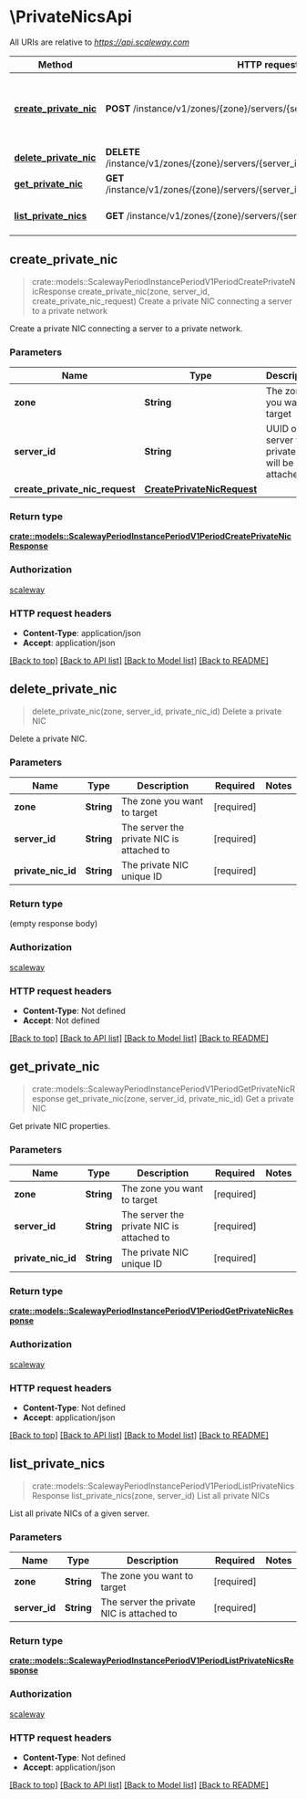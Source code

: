 # \PrivateNicsApi

All URIs are relative to *https://api.scaleway.com*

Method | HTTP request | Description
------------- | ------------- | -------------
[**create_private_nic**](PrivateNicsApi.md#create_private_nic) | **POST** /instance/v1/zones/{zone}/servers/{server_id}/private_nics | Create a private NIC connecting a server to a private network
[**delete_private_nic**](PrivateNicsApi.md#delete_private_nic) | **DELETE** /instance/v1/zones/{zone}/servers/{server_id}/private_nics/{private_nic_id} | Delete a private NIC
[**get_private_nic**](PrivateNicsApi.md#get_private_nic) | **GET** /instance/v1/zones/{zone}/servers/{server_id}/private_nics/{private_nic_id} | Get a private NIC
[**list_private_nics**](PrivateNicsApi.md#list_private_nics) | **GET** /instance/v1/zones/{zone}/servers/{server_id}/private_nics | List all private NICs



## create_private_nic

> crate::models::ScalewayPeriodInstancePeriodV1PeriodCreatePrivateNicResponse create_private_nic(zone, server_id, create_private_nic_request)
Create a private NIC connecting a server to a private network

Create a private NIC connecting a server to a private network.

### Parameters


Name | Type | Description  | Required | Notes
------------- | ------------- | ------------- | ------------- | -------------
**zone** | **String** | The zone you want to target | [required] |
**server_id** | **String** | UUID of the server the private NIC will be attached to | [required] |
**create_private_nic_request** | [**CreatePrivateNicRequest**](CreatePrivateNicRequest.md) |  | [required] |

### Return type

[**crate::models::ScalewayPeriodInstancePeriodV1PeriodCreatePrivateNicResponse**](scaleway.instance.v1.CreatePrivateNICResponse.md)

### Authorization

[scaleway](../README.md#scaleway)

### HTTP request headers

- **Content-Type**: application/json
- **Accept**: application/json

[[Back to top]](#) [[Back to API list]](../README.md#documentation-for-api-endpoints) [[Back to Model list]](../README.md#documentation-for-models) [[Back to README]](../README.md)


## delete_private_nic

> delete_private_nic(zone, server_id, private_nic_id)
Delete a private NIC

Delete a private NIC.

### Parameters


Name | Type | Description  | Required | Notes
------------- | ------------- | ------------- | ------------- | -------------
**zone** | **String** | The zone you want to target | [required] |
**server_id** | **String** | The server the private NIC is attached to | [required] |
**private_nic_id** | **String** | The private NIC unique ID | [required] |

### Return type

 (empty response body)

### Authorization

[scaleway](../README.md#scaleway)

### HTTP request headers

- **Content-Type**: Not defined
- **Accept**: Not defined

[[Back to top]](#) [[Back to API list]](../README.md#documentation-for-api-endpoints) [[Back to Model list]](../README.md#documentation-for-models) [[Back to README]](../README.md)


## get_private_nic

> crate::models::ScalewayPeriodInstancePeriodV1PeriodGetPrivateNicResponse get_private_nic(zone, server_id, private_nic_id)
Get a private NIC

Get private NIC properties.

### Parameters


Name | Type | Description  | Required | Notes
------------- | ------------- | ------------- | ------------- | -------------
**zone** | **String** | The zone you want to target | [required] |
**server_id** | **String** | The server the private NIC is attached to | [required] |
**private_nic_id** | **String** | The private NIC unique ID | [required] |

### Return type

[**crate::models::ScalewayPeriodInstancePeriodV1PeriodGetPrivateNicResponse**](scaleway.instance.v1.GetPrivateNICResponse.md)

### Authorization

[scaleway](../README.md#scaleway)

### HTTP request headers

- **Content-Type**: Not defined
- **Accept**: application/json

[[Back to top]](#) [[Back to API list]](../README.md#documentation-for-api-endpoints) [[Back to Model list]](../README.md#documentation-for-models) [[Back to README]](../README.md)


## list_private_nics

> crate::models::ScalewayPeriodInstancePeriodV1PeriodListPrivateNicsResponse list_private_nics(zone, server_id)
List all private NICs

List all private NICs of a given server.

### Parameters


Name | Type | Description  | Required | Notes
------------- | ------------- | ------------- | ------------- | -------------
**zone** | **String** | The zone you want to target | [required] |
**server_id** | **String** | The server the private NIC is attached to | [required] |

### Return type

[**crate::models::ScalewayPeriodInstancePeriodV1PeriodListPrivateNicsResponse**](scaleway.instance.v1.ListPrivateNICsResponse.md)

### Authorization

[scaleway](../README.md#scaleway)

### HTTP request headers

- **Content-Type**: Not defined
- **Accept**: application/json

[[Back to top]](#) [[Back to API list]](../README.md#documentation-for-api-endpoints) [[Back to Model list]](../README.md#documentation-for-models) [[Back to README]](../README.md)

